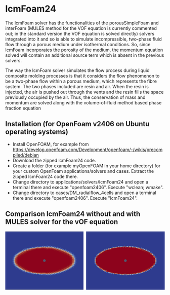 # lcmFoam24

The lcmFoam solver has the functionalities of the porousSimpleFoam and interFoam (MULES method for the VOF equation is currently commented out; in the standard version the VOF equation is solved directly) solvers integrated into it and so is able to simulate incompressible, two-phase fluid flow through a porous medium under isothermal conditions. So, since lcmFoam incorporates the porosity of the medium, the momentum equation solved will contain an additional source term which is absent in the previous solvers.

The way the lcmFoam solver simulates the flow process during liquid composite molding processes is that it considers the flow phenomenon to be a two-phase flow within a porous medium, which represents the fibre system. The two phases included are resin and air. When the resin is injected, the air is pushed out through the vents and the resin fills the space previously occupied by the air. Thus, the conservation of mass and momentum are solved along with the volume-of-fluid method based phase fraction equation

## Installation (for OpenFoam v2406 on Ubuntu operating systems)

- Install OpenFOAM, for example from https://develop.openfoam.com/Development/openfoam/-/wikis/precompiled/debian 
- Download the zipped lcmFoam24 code.
- Create a folder (for example myOpenFOAM in your home directory) for your custom OpenFoam applications/solvers and cases. Extract the zipped lcmFoam24 code there. 
- Change directory to applications/solvers/lcmFoam24 and open a terminal there and execute "openfoam2406". Execute "wclean; wmake".
- Change directory to cases/DM_radialflow_4cells and open a terminal there and execute "openfoam2406". Execute "lcmFoam24".

## Comparison lcmFoam24 without and with MULES solver for the vOF equation
![Comparison lcmFoam24 and lcmFoam24mules](comparison_lcmFoam24_lcmFoam24mules.png)

